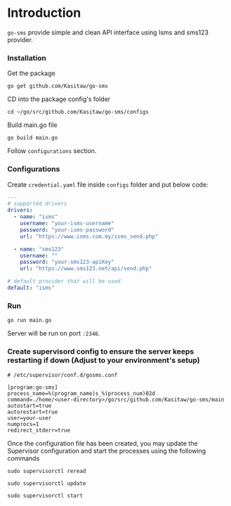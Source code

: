 # Introduction
`go-sms` provide simple and clean API interface using Isms and sms123 provider. 

### Installation
Get the package
```
go get github.com/Kasitaw/go-sms
```

CD into the package config's folder
```
cd ~/go/src/github.com/Kasitaw/go-sms/configs
```

Build main.go file
```
go build main.go
```

Follow `configurations` section. 

### Configurations
Create `credential.yaml` file inside `configs` folder and put below code:

```yaml
---
# supported drivers
drivers:
  - name: "isms"
    username: "your-isms-username"
    password: "your-isms-password"
    url: "https://www.isms.com.my/isms_send.php"

  - name: "sms123"
    username: ""
    password: "your-sms123-apiKey"
    url: "https://www.sms123.net/api/send.php"

# default provider that will be used
default: "isms"
```

### Run
`go run main.go`

Server will be run on port `:2346`.

### Create supervisord config to ensure the server keeps restarting if down (Adjust to your environment's setup)
```
# /etc/supervisor/conf.d/gosms.conf

[program:go-sms]
process_name=%(program_name)s_%(process_num)02d
command=./home/<user-directory>/go/src/github.com/Kasitaw/go-sms/main
autostart=true
autorestart=true
user=your-user
numprocs=1
redirect_stderr=true
```

Once the configuration file has been created, you may update the Supervisor configuration and start the processes using the following commands

```
sudo supervisorctl reread

sudo supervisorctl update

sudo supervisorctl start
```

